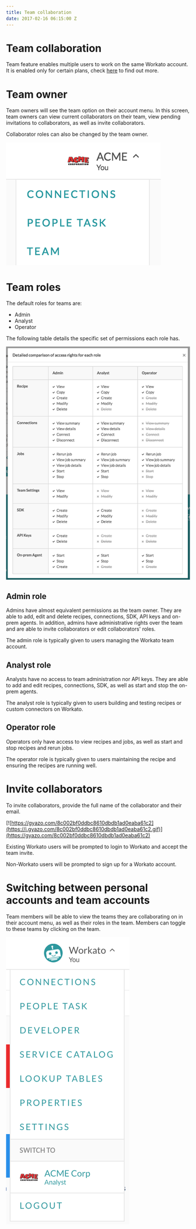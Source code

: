```yaml
---
title: Team collaboration
date: 2017-02-16 06:15:00 Z
---
```


# Team collaboration
Team feature enables multiple users to work on the same Workato account. It is enabled only for certain plans, check [here](https://www.workato.com/pricing?audience=general) to find out more.

# Team owner
Team owners will see the team option on their account menu. In this screen, team owners can view current collaborators on their team, view pending invitations to collaborators, as well as invite collaborators.

Collaborator roles can also be changed by the team owner.

![Team option](/_uploads/team-collaboration-docs/team_option.png)

# Team roles
The default roles for teams are:
- Admin
- Analyst
- Operator

The following table details the specific set of permissions each role has.

![Roles table](/_uploads/team-collaboration-docs/roles_table.png)

## Admin role
Admins have almost equivalent permissions as the team owner. They are able to add, edit and delete recipes, connections, SDK, API keys and on-prem agents. In addition, admins have administrative rights over the team and are able to invite collaborators or edit collaborators' roles.

The admin role is typically given to users managing the Workato team account.

## Analyst role
Analysts have no access to team administration nor API keys. They are able to add and edit recipes, connections, SDK, as well as start and stop the on-prem agents.

The analyst role is typically given to users building and testing recipes or custom connectors on Workato.

## Operator role
Operators only have access to view recipes and jobs, as well as start and stop recipes and rerun jobs.

The operator role is typically given to users maintaining the recipe and ensuring the recipes are running well.

# Invite collaborators
To invite collaborators, provide the full name of the collaborator and their email.

[![https://gyazo.com/8c002bf0ddbc8610dbdb1ad0eaba61c2](https://i.gyazo.com/8c002bf0ddbc8610dbdb1ad0eaba61c2.gif)](https://gyazo.com/8c002bf0ddbc8610dbdb1ad0eaba61c2)

Existing Workato users will be prompted to login to Workato and accept the team invite.

Non-Workato users will be prompted to sign up for a Workato account.

# Switching between personal accounts and team accounts
Team members will be able to view the teams they are collaborating on in their account menu, as well as their roles in the team. Members can toggle to these teams by clicking on the team.

![Team member view](/_uploads/team-collaboration-docs/team_member_view.png)

